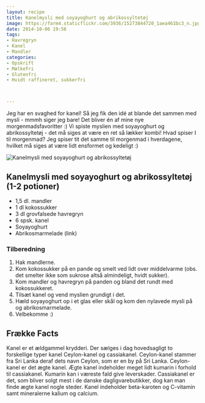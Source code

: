 ```yaml
---
layout: recipe
title: Kanelmysli med soyayoghurt og abrikossyltetøj
image: https://farm4.staticflickr.com/3936/15273844720_1aea461bc3_n.jpg
date: 2014-10-06 19:56
tags:
- Havregryn
- Kanel
- Mandler
categories:
- Opskrift
- Mælkefri
- Glutenfri
- Hvidt raffineret, sukkerfri



---
```

Jeg har en svaghed for kanel! Så jeg fik den idé at blande det sammen med mysli - mmmh siger jeg bare! Det bliver én af mine nye morgenmadsfavoritter :) Vi spiste myslien med soyayoghurt og abrikossyltetøj - det må siges at være en ret så lækker kombi! 
Hvad spiser I til morgenmad? Jeg spiser tit det samme til morgenmad i hverdagene, hvilket må siges at være lidt ensformet og kedeligt :)


![Kanelmysli med soyayoghurt og abrikossyltetøj](https://farm4.staticflickr.com/3936/15273844720_1aea461bc3_z.jpg) 


## Kanelmysli med soyayoghurt og abrikossyltetøj (1-2 potioner)
- 1,5 dl. mandler
- 1 dl kokossukker
- 3 dl grovfalsede havregryn
- 6 spsk. kanel
- Soyayoghurt
- Abrikosmarmelade (link)






### Tilberedning
1. Hak mandlerne.
2. Kom kokossukker på en pande og smelt ved lidt over middelvarme (obs. det smelter ikke som sukrose altså almindeligt, hvidt sukker).
3. Kom mandler og havregryn på panden og bland det rundt med kokossukkeret.
4. Tilsæt kanel og vend myslien grundigt i det.
5. Hæld soyayoghurt op i et glas eller skål og kom den nylavede mysli på og abrikosmarmelade.
6. Velbekomme :)








## Frække Facts
Kanel er et ældgammel krydderi. Der sælges i dag hovedsagligt to forskellige typer kanel Ceylon-kanel og cassiakanel. Ceylon-kanel stammer fra Sri Lanka deraf dets navn Ceylon, som er en by på Sri Lanka. Ceylon-kanel er det ægte kanel. Ægte kanel indeholder meget lidt kumarin i forhold til cassiakanel. Kumarin kan i væreste fald give leverskader. Cassiakanel er det, som bliver solgt mest i de danske dagligvarebutikker, dog kan man finde ægte kanel nogle steder. Kanel indeholder beta-karoten og C-vitamin samt mineralerne kalium og calcium.